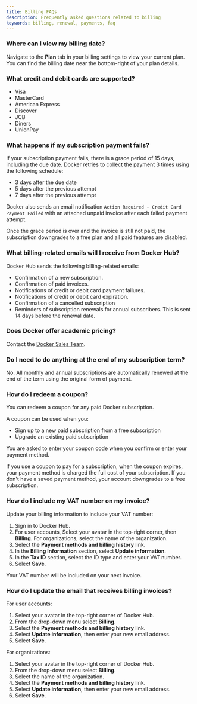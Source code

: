 ```yaml
---
title: Billing FAQs
description: Frequently asked questions related to billing
keywords: billing, renewal, payments, faq
---
```


### Where can I view my billing date?

Navigate to the **Plan** tab in your billing settings to view your current plan. You can find the billing date near the bottom-right of your plan details.

### What credit and debit cards are supported?

- Visa
- MasterCard
- American Express
- Discover
- JCB
- Diners
- UnionPay

### What happens if my subscription payment fails?

If your subscription payment fails, there is a grace period of 15 days, including the due date. Docker retries to collect the payment 3 times using the following schedule:

- 3 days after the due date
- 5 days after the previous attempt
- 7 days after the previous attempt

Docker also sends an email notification `Action Required - Credit Card Payment Failed` with an attached unpaid invoice after each failed payment attempt. 

Once the grace period is over and the invoice is still not paid, the subscription downgrades to a free plan and all paid features are disabled.

### What billing-related emails will I receive from Docker Hub?

Docker Hub sends the following billing-related emails:

- Confirmation of a new subscription.
- Confirmation of paid invoices. 
- Notifications of credit or debit card payment failures. 
- Notifications of credit or debit card expiration. 
- Confirmation of a cancelled subscription 
- Reminders of subscription renewals for annual subscribers. This is sent 14 days before the renewal date. 

### Does Docker offer academic pricing?

Contact the [Docker Sales Team](https://www.docker.com/company/contact).

### Do I need to do anything at the end of my subscription term?

No. All monthly and annual subscriptions are automatically renewed at the end of the term using the original form of payment.

### How do I redeem a coupon?

You can redeem a coupon for any paid Docker subscription. 

A coupon can be used when you:
- Sign up to a new paid subscription from a free subscription
- Upgrade an existing paid subscription 

You are asked to enter your coupon code when you confirm or enter your payment method. 

If you use a coupon to pay for a subscription, when the coupon expires, your payment method is charged the full cost of your subscription. If you don't have a saved payment method, your account downgrades to a free subscription.

### How do I include my VAT number on my invoice?

Update your billing information to include your VAT number:

1. Sign in to Docker Hub.
2. For user accounts, Select your avatar in the top-right corner, then **Billing**. For organizations, select the name of the organization.
3. Select the **Payment methods and billing history** link.
4. In the **Billing Information** section, select **Update information**.
5. In the **Tax ID** section, select the ID type and enter your VAT number.
6. Select **Save**.

Your VAT number will be included on your next invoice.

### How do I update the email that receives billing invoices?

For user accounts:

1. Select your avatar in the top-right corner of Docker Hub.
2. From the drop-down menu select **Billing**.
3. Select the **Payment methods and billing history** link.
4. Select **Update information**, then enter your new email address.
5. Select **Save**.

For organizations:

1. Select your avatar in the top-right corner of Docker Hub.
2. From the drop-down menu select **Billing**.
3. Select the name of the organization.
4. Select the **Payment methods and billing history** link.
5. Select **Update information**, then enter your new email address.
6. Select **Save**.